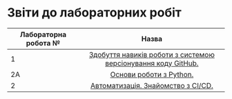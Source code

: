 # Звіти до лабораторних робіт
| Лабораторна робота № | Назва |
| ------------- |:------------------:| 
| 1  |  [ Здобуття навиків роботи з системою версіонування коду GitHub. ](https://github.com/oleksandra-yanovych/Oleksandra_Yanovych_IK_31/tree/master/lab1)  |
| 2A |  [ Основи роботи з Python. ](https://github.com/oleksandra-yanovych/Oleksandra_Yanovych_IK_31/tree/master/lab2a)  |
| 2  |  [ Автоматизація. Знайомство з CI/CD. ](https://github.com/oleksandra-yanovych/Oleksandra_Yanovych_IK_31/tree/master/Lab2)  |

